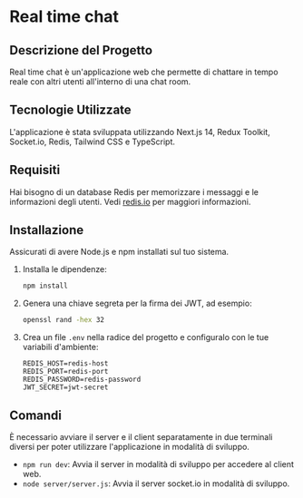 # Real time chat

## Descrizione del Progetto

Real time chat è un'applicazione web che permette di chattare in tempo reale con altri utenti all'interno di una chat room.

## Tecnologie Utilizzate

L'applicazione è stata sviluppata utilizzando Next.js 14, Redux Toolkit, Socket.io, Redis, Tailwind CSS e TypeScript.

## Requisiti
Hai bisogno di un database Redis per memorizzare i messaggi e le informazioni degli utenti. Vedi [redis.io](https://redis.io/) per maggiori informazioni.  

## Installazione

Assicurati di avere Node.js e npm installati sul tuo sistema.

1. Installa le dipendenze:

    ```bash
    npm install
    ```

2. Genera una chiave segreta per la firma dei JWT, ad esempio:

    ```bash
    openssl rand -hex 32
    ```

3. Crea un file `.env` nella radice del progetto e configuralo con le tue variabili d'ambiente:

    ```
    REDIS_HOST=redis-host
    REDIS_PORT=redis-port
    REDIS_PASSWORD=redis-password
    JWT_SECRET=jwt-secret
    ```

## Comandi

È necessario avviare il server e il client separatamente in due terminali diversi per poter utilizzare l'applicazione in modalità di sviluppo.

- `npm run dev`: Avvia il server in modalità di sviluppo per accedere al client web.
- `node server/server.js`: Avvia il server socket.io in modalità di sviluppo.